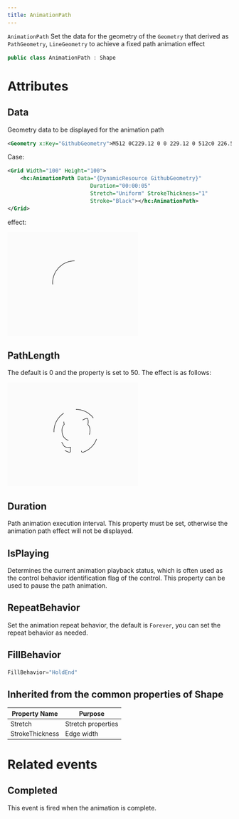 ```yaml
---
title: AnimationPath
---
```



`AnimationPath` Set the data for the geometry of the `Geometry` that derived as `PathGeometry`, `LineGeometry` to achieve a fixed path animation effect

```cs
public class AnimationPath : Shape
```

# Attributes

## Data

Geometry data to be displayed for the animation path

```xml
<Geometry x:Key="GithubGeometry">M512 0C229.12 0 0 229.12 0 512c0 226.56 146.56 417.92 350.08 485.76 25.6 4.48 35.2-10.88 35.2-24.32 0-12.16-0.64-52.48-0.64-95.36-128.64 23.68-161.92-31.36-172.16-60.16-5.76-14.72-30.72-60.16-52.48-72.32-17.92-9.6-43.52-33.28-0.64-33.92 40.32-0.64 69.12 37.12 78.72 52.48 46.08 77.44 119.68 55.68 149.12 42.24 4.48-33.28 17.92-55.68 32.64-68.48-113.92-12.8-232.96-56.96-232.96-252.8 0-55.68 19.84-101.76 52.48-137.6-5.12-12.8-23.04-65.28 5.12-135.68 0 0 42.88-13.44 140.8 52.48 40.96-11.52 84.48-17.28 128-17.28 43.52 0 87.04 5.76 128 17.28 97.92-66.56 140.8-52.48 140.8-52.48 28.16 70.4 10.24 122.88 5.12 135.68 32.64 35.84 52.48 81.28 52.48 137.6 0 196.48-119.68 240-233.6 252.8 18.56 16 34.56 46.72 34.56 94.72 0 68.48-0.64 123.52-0.64 140.8 0 13.44 9.6 29.44 35.2 24.32A512.832 512.832 0 0 0 1024 512c0-282.88-229.12-512-512-512z</Geometry>
```
Case:
```xml
<Grid Width="100" Height="100">
    <hc:AnimationPath Data="{DynamicResource GithubGeometry}" 
                          Duration="00:00:05" 
                          Stretch="Uniform" StrokeThickness="1"
                          Stroke="Black"></hc:AnimationPath>
</Grid>
```

effect:

![Animation-Default](https://raw.githubusercontent.com/HandyOrg/HandyOrgResource/master/HandyControl/Doc/extend_controls/AnimationPath-Default.gif)

## PathLength

The default is 0 and the property is set to 50. The effect is as follows:

![AnimationPath-PathLength](https://raw.githubusercontent.com/HandyOrg/HandyOrgResource/master/HandyControl/Doc/extend_controls/AnimationPath-PathLength.gif)

## Duration

Path animation execution interval. This property must be set, otherwise the animation path effect will not be displayed.

## IsPlaying 

Determines the current animation playback status, which is often used as the control behavior identification flag of the control. This property can be used to pause the path animation.

## RepeatBehavior

Set the animation repeat behavior, the default is `Forever`, you can set the repeat behavior as needed.

## FillBehavior

```cs
FillBehavior="HoldEnd"
```

## Inherited from the common properties of Shape

| Property Name | Purpose |
| --------------- | -------- |
| Stretch         | Stretch properties |
| StrokeThickness | Edge width |

# Related events

## Completed

This event is fired when the animation is complete.